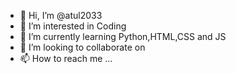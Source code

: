 - 👋 Hi, I’m @atul2033
- 👀 I’m interested in Coding
- 🌱 I’m currently learning Python,HTML,CSS and JS
- 💞️ I’m looking to collaborate on 
- 📫 How to reach me ...

<!---
atul2033/atul2033 is a ✨ special ✨ repository because its `README.md` (this file) appears on your GitHub profile.
You can click the Preview link to take a look at your changes.
--->
